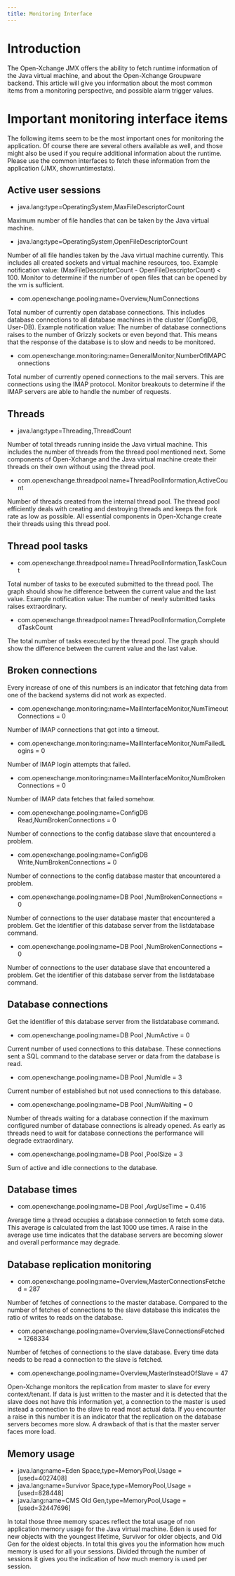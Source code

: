 ```yaml
---
title: Monitoring Interface
---
```


# Introduction

The Open-Xchange JMX offers the ability to fetch runtime information of the Java virtual machine, and about the Open-Xchange Groupware backend. This article will give you information about the most common items from a monitoring perspective, and possible alarm trigger values.

# Important monitoring interface items

The following items seem to be the most important ones for monitoring the application. Of course there are several others available as well, and those might also be used if you require additional information about the runtime. Please use the common interfaces to fetch these information from the application (JMX, showruntimestats).

## Active user sessions

- java.lang:type=OperatingSystem,MaxFileDescriptorCount

 Maximum number of file handles that can be taken by the Java virtual machine.

- java.lang:type=OperatingSystem,OpenFileDescriptorCount

 Number of all file handles taken by the Java virtual machine currently. This includes all created sockets and virtual machine resources, too. Example notification value: (MaxFileDescriptorCount - OpenFileDescriptorCount) < 100. Monitor to determine if the number of open files that can be opened by the vm is sufficient.

- com.openexchange.pooling:name=Overview,NumConnections

 Total number of currently open database connections. This includes database connections to all database machines in the cluster (ConfigDB, User-DB). Example notification value: The number of database connections raises to the number of Grizzly sockets or even beyond that. This means that the response of the database is to slow and needs to be monitored.

- com.openexchange.monitoring:name=GeneralMonitor,NumberOfIMAPConnections

 Total number of currently opened connections to the mail servers. This are connections using the IMAP protocol. Monitor breakouts to determine if the IMAP servers are able to handle the number of requests.

## Threads

- java.lang:type=Threading,ThreadCount
 
 Number of total threads running inside the Java virtual machine. This includes the number of threads from the thread pool mentioned next. Some components of Open-Xchange and the Java virtual machine create their threads on their own without using the thread pool.

- com.openexchange.threadpool:name=ThreadPoolInformation,ActiveCount
 
 Number of threads created from the internal thread pool. The thread pool efficiently deals with creating and destroying threads and keeps the fork rate as low as possible. All essential components in Open-Xchange create their threads using this thread pool.

## Thread pool tasks

- com.openexchange.threadpool:name=ThreadPoolInformation,TaskCount

 Total number of tasks to be executed submitted to the thread pool. The graph should show he difference  between the current value and the last value. Example notification value: The number of newly submitted tasks raises extraordinary.

- com.openexchange.threadpool:name=ThreadPoolInformation,CompletedTaskCount

 The total number of tasks executed by the thread pool. The graph should show the difference  between the current value and the last value.

## Broken connections

Every increase of one of this numbers is an indicator that fetching data from one of the backend systems did not work as expected.

- com.openexchange.monitoring:name=MailInterfaceMonitor,NumTimeoutConnections = 0
 
 Number of IMAP connections that got into a timeout.

- com.openexchange.monitoring:name=MailInterfaceMonitor,NumFailedLogins = 0
 
 Number of IMAP login attempts that failed.

- com.openexchange.monitoring:name=MailInterfaceMonitor,NumBrokenConnections = 0

 Number of IMAP data fetches that failed somehow.

- com.openexchange.pooling:name=ConfigDB Read,NumBrokenConnections = 0

 Number of connections to the config database slave that encountered a problem.

- com.openexchange.pooling:name=ConfigDB Write,NumBrokenConnections = 0

 Number of connections to the config database master that encountered a problem.

- com.openexchange.pooling:name=DB Pool <masterNum>,NumBrokenConnections = 0

 Number of connections to the user database master that encountered a problem. Get the identifier of this database server from the listdatabase command.

- com.openexchange.pooling:name=DB Pool <slaveNum>,NumBrokenConnections = 0

 Number  of connections to the user database slave that encountered a problem. Get the identifier of this database server from the listdatabase command.

## Database <identifier> connections

Get the identifier of this database server from the listdatabase command.

- com.openexchange.pooling:name=DB Pool <identifier>,NumActive = 0
 
 Current number of used connections to this database. These connections sent a SQL command to the database server or data from the database is read.

- com.openexchange.pooling:name=DB Pool <identifier>,NumIdle = 3

 Current number of established but not used connections to this database.

- com.openexchange.pooling:name=DB Pool <identifier>,NumWaiting = 0

 Number of threads waiting for a database connection if the maximum configured number of database connections is already opened. As early as threads need to wait for database connections the performance will degrade extraordinary.

- com.openexchange.pooling:name=DB Pool <identifier>,PoolSize = 3

 Sum of active and idle connections to the database.

## Database <identifier> times

- com.openexchange.pooling:name=DB Pool <identifier>,AvgUseTime = 0.416

 Average time a thread occupies a database connection to fetch some data. This average is calculated from the last 1000 use times. A raise in the average use time indicates that the database servers are becoming slower and overall performance may degrade.

## Database replication monitoring

- com.openexchange.pooling:name=Overview,MasterConnectionsFetched = 287

 Number of fetches of connections to the master database. Compared to the number of fetches of connections to the slave database this indicates the ratio of writes to reads on the database.
- com.openexchange.pooling:name=Overview,SlaveConnectionsFetched = 1268334

 Number of fetches of connections to the slave database. Every time data needs to be read a connection to the slave is fetched.

- com.openexchange.pooling:name=Overview,MasterInsteadOfSlave = 47

 Open-Xchange monitors the replication from master to slave for every context/tenant. If data is just written to the master and it is detected that the slave does not have this information yet, a connection to the master is used instead a connection to the slave to read most actual data. If you encounter a raise in this number it is an indicator that the replication on the database servers becomes more slow. A drawback of that is that the master server faces more load.

## Memory usage

- java.lang:name=Eden Space,type=MemoryPool,Usage = [used=4027408]
- java.lang:name=Survivor Space,type=MemoryPool,Usage = [used=828448]
- java.lang:name=CMS Old Gen,type=MemoryPool,Usage = [used=32447696]

In total those three memory spaces reflect the total usage of non application memory usage for the Java virtual machine. Eden is used for new objects with the youngest lifetime, Survivor for older objects, and Old Gen for the oldest objects. In total this gives you the information how much memory is used for all your sessions. Divided through the number of sessions it gives you the indication of how much memory is used per session.
